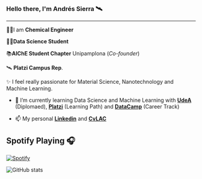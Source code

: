 ### Hello there, I'm Andrés Sierra 🛰
---

👨‍🔬I am **Chemical Engineer**

👨‍💻**Data Science Student**

📚**AIChE Student Chapter** Unipamplona (*Co-founder*)

🛰 **Platzi Campus Rep**.

✨ I feel really passionate for Material Science, Nanotechnology and Machine Learning.

- 🌱 I’m currently learning Data Science and Machine Learning with [**UdeA**](https://asone.udea.edu.co/portafolio/#/catalog/1852) (Diplomaed), [**Platzi**](https://platzi.com/datos) (Learning Path) and [**DataCamp**](https://app.datacamp.com/learn/career-tracks/data-scientist-with-python?version=6) (Career Track)

- 📫 My personal [**Linkedin**](https://www.linkedin.com/in/andresf-sierra/) and [**CvLAC**](https://scienti.minciencias.gov.co/cvlac/visualizador/generarCurriculoCv.do?cod_rh=0000138045)

 ## Spotify Playing 🎧
 

[![Spotify](https://andresf-sierra.vercel.app/api/spotify)](https://open.spotify.com/playlist/4BjsXcHycnyDM1EwJ1sshY?si=86ceb0022fff4487)



![GitHub stats](https://github-readme-stats.vercel.app/api?username=andresf-sierra&show_icons=true)  




<!--
**andres-sierra/andres-sierra** is a ✨ _special_ ✨ repository because its `README.md` (this file) appears on your GitHub profile.

Here are some ideas to get you started:

- 🔭 I’m currently working on ...
- 🌱 I’m currently learning ...
- 👯 I’m looking to collaborate on ...
- 🤔 I’m looking for help with ...
- 💬 Ask me about ...
- 📫 How to reach me: ...
- 😄 Pronouns: ...
- ⚡ Fun fact: ...
-->
